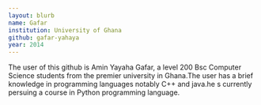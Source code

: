 ```yaml
---
layout: blurb
name: Gafar
institution: University of Ghana
github: gafar-yahaya
year: 2014
---
```

The user of this github is Amin Yayaha Gafar, a level 200 Bsc Computer Science students from the premier university in Ghana.The user has a brief knowledge in programming languages notably C++ and java.he s currently persuing a course in Python programming language.
